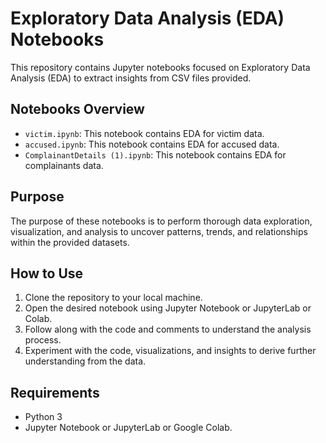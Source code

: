 # Exploratory Data Analysis (EDA) Notebooks

This repository contains Jupyter notebooks focused on Exploratory Data Analysis (EDA) to extract insights from CSV files provided.

## Notebooks Overview

- `victim.ipynb`: This notebook contains EDA for victim data.
- `accused.ipynb`: This notebook contains EDA for accused data.
- `ComplainantDetails (1).ipynb`: This notebook contains EDA for complainants data.

## Purpose

The purpose of these notebooks is to perform thorough data exploration, visualization, and analysis to uncover patterns, trends, and relationships within the provided datasets.

## How to Use

1. Clone the repository to your local machine.
2. Open the desired notebook using Jupyter Notebook or JupyterLab or Colab.
3. Follow along with the code and comments to understand the analysis process.
4. Experiment with the code, visualizations, and insights to derive further understanding from the data.

## Requirements

- Python 3
- Jupyter Notebook or JupyterLab or Google Colab.




